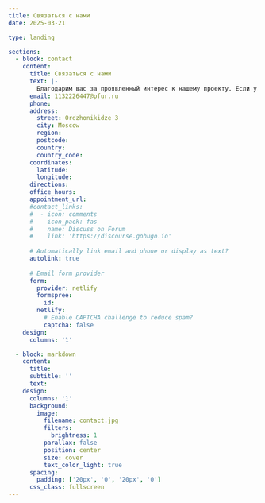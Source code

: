 ```yaml
---
title: Связаться с нами
date: 2025-03-21

type: landing

sections:
  - block: contact
    content:
      title: Связаться с нами
      text: |-
        Благодарим вас за проявленный интерес к нашему проекту. Если у вас есть какие-либо вопросы или пожелания, пожалуйста, свяжитесь с нами, используя эту форму:
      email: 1132226447@pfur.ru
      phone: 
      address:
        street: Ordzhonikidze 3
        city: Moscow
        region: 
        postcode: 
        country: 
        country_code:
      coordinates:
        latitude: 
        longitude: 
      directions: 
      office_hours:
      appointment_url: 
      #contact_links:
      #  - icon: comments
      #    icon_pack: fas
      #    name: Discuss on Forum
      #    link: 'https://discourse.gohugo.io'
    
      # Automatically link email and phone or display as text?
      autolink: true
    
      # Email form provider
      form:
        provider: netlify
        formspree:
          id:
        netlify:
          # Enable CAPTCHA challenge to reduce spam?
          captcha: false
    design:
      columns: '1'

  - block: markdown
    content:
      title:
      subtitle: ''
      text:
    design:
      columns: '1'
      background:
        image: 
          filename: contact.jpg
          filters:
            brightness: 1
          parallax: false
          position: center
          size: cover
          text_color_light: true
      spacing:
        padding: ['20px', '0', '20px', '0']
      css_class: fullscreen
---
```

